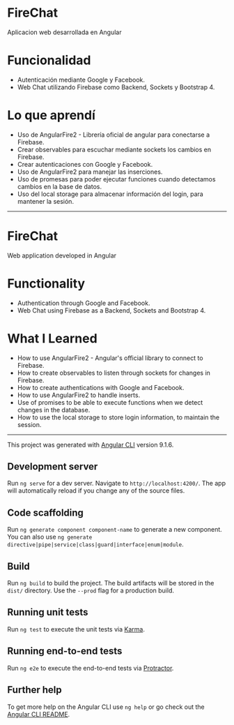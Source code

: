 # FireChat
Aplicacion web desarrollada en Angular

 # Funcionalidad
 * Autenticación mediante Google y Facebook.
 * Web Chat utilizando Firebase como Backend, Sockets y Bootstrap 4.
 
 # Lo que aprendí
 * Uso de AngularFire2 - Librería oficial de angular para conectarse a Firebase.
 * Crear observables para escuchar mediante sockets los cambios en Firebase.
 * Crear autenticaciones con Google y Facebook.
 * Uso de AngularFire2 para manejar las inserciones.
 * Uso de promesas para poder ejecutar funciones cuando detectamos cambios en la base de datos.
 * Uso del local storage para almacenar información del login, para mantener la sesión.

  ------------------------------------------------------------
 # FireChat
 Web application developed in Angular

 # Functionality
 * Authentication through Google and Facebook.
 * Web Chat using Firebase as a Backend, Sockets and Bootstrap 4.

 # What I Learned
 * How to use AngularFire2 - Angular's official library to connect to Firebase.
 * How to create observables to listen through sockets for changes in Firebase.
 * How to create authentications with Google and Facebook.
 * How to use AngularFire2 to handle inserts.
 * Use of promises to be able to execute functions when we detect changes in the database.
 * How to use the local storage to store login information, to maintain the session.

 ------------------------------------------------------------

This project was generated with [Angular CLI](https://github.com/angular/angular-cli) version 9.1.6.

## Development server

Run `ng serve` for a dev server. Navigate to `http://localhost:4200/`. The app will automatically reload if you change any of the source files.

## Code scaffolding

Run `ng generate component component-name` to generate a new component. You can also use `ng generate directive|pipe|service|class|guard|interface|enum|module`.

## Build

Run `ng build` to build the project. The build artifacts will be stored in the `dist/` directory. Use the `--prod` flag for a production build.

## Running unit tests

Run `ng test` to execute the unit tests via [Karma](https://karma-runner.github.io).

## Running end-to-end tests

Run `ng e2e` to execute the end-to-end tests via [Protractor](http://www.protractortest.org/).

## Further help

To get more help on the Angular CLI use `ng help` or go check out the [Angular CLI README](https://github.com/angular/angular-cli/blob/master/README.md).
